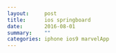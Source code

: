 ```yaml
---
layout:     post
title:      ios springboard
date:       2016-08-01
summary:    ""
categories: iphone ios9 marvelApp
---
```

